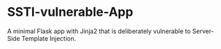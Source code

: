 # SSTI-vulnerable-App
A minimal Flask app with Jinja2 that is deliberately vulnerable to Server-Side Template Injection.
